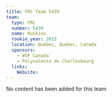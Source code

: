 ```yaml
---
title: FRC Team 5439
team:
  type: FRC
  number: 5439
  name: Huskies
  rookie_year: 2015
  location: Québec, Québec, Canada
  sponsors:
    - WSP Canada
    - Polyvalente de Charlesbourg
  links:
    Website: 
---
```

No content has been added for this team